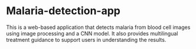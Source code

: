 # Malaria-detection-app
This is a web-based application that detects malaria from blood cell images using image processing and a CNN model. It also provides multilingual treatment guidance to support users in understanding the results.
